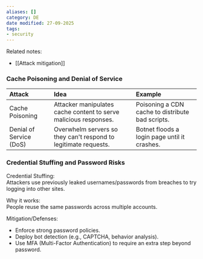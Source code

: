 ```yaml
---
aliases: []
category: DE
date modified: 27-09-2025
tags:
- security
---
```

Related notes:
- [[Attack mitigation]]
### Cache Poisoning and Denial of Service

| Attack | Idea | Example |
|:------|:-----|:--------|
| Cache Poisoning | Attacker manipulates cache content to serve malicious responses. | Poisoning a CDN cache to distribute bad scripts. |
| Denial of Service (DoS) | Overwhelm servers so they can't respond to legitimate requests. | Botnet floods a login page until it crashes. |

### Credential Stuffing and Password Risks

Credential Stuffing:  
  Attackers use previously leaked usernames/passwords from breaches to try logging into other sites.

Why it works:  
  People reuse the same passwords across multiple accounts.

Mitigation/Defenses:
- Enforce strong password policies.
- Deploy bot detection (e.g., CAPTCHA, behavior analysis).
- Use MFA (Multi-Factor Authentication) to require an extra step beyond password.
